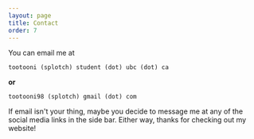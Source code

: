 ```yaml
---
layout: page
title: Contact
order: 7
---
```


You can email me at

`tootooni (splotch) student (dot) ubc (dot) ca`

**or** 

`tootooni98 (splotch) gmail (dot) com`

If email isn't your thing, maybe you decide to message me at any of the social media links in the side bar. Either way, thanks for checking out my website!
